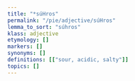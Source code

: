```yaml
---
title: "*súHros"
permalink: "/pie/adjective/súHros"
lemma_to_sort: "súhros"
klass: adjective
etymology: []
markers: []
synonyms: []
definitions: [["sour, acidic, salty"]]
topics: []
---
```

